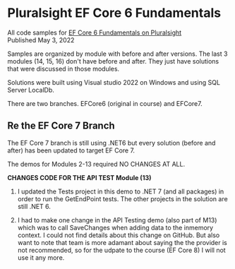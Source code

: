 # Pluralsight EF Core 6 Fundamentals  
All code samples for [EF Core 6 Fundamentals on Pluralsight](https://pluralsight.pxf.io/EFCore6)  
Published May 3, 2022  

Samples are organized by module with before and after versions. The last 3 modules (14, 15, 16) don't have before and after. They just have solutions that were discussed in those modules.

Solutions were built using Visual studio 2022 on Windows and using SQL Server LocalDb.

There are two branches. EFCore6 (original in course) and EFCore7.

## Re the EF Core 7 Branch ##  
The EF Core 7 branch is still using .NET6 but every solution (before and after) has been updated to target EF Core 7.

The demos for Modules 2-13 required NO CHANGES AT ALL. 

**CHANGES CODE FOR THE API TEST Module (13)**
1) I updated the Tests project in this demo to .NET 7 (and all packages) in order to run the GetEndPoint tests. The other projects in the solution are still .NET 6.

2) I had to make one change in the API Testing demo (also part of M13) which was to call SaveChanges when adding data to the inmemory context.
I could not find details about this change on GitHub. But also want to note that team is more adamant about saying the the provider is not recommended,
so for the udpate to the course (EF Core 8) I will not use it any more.

